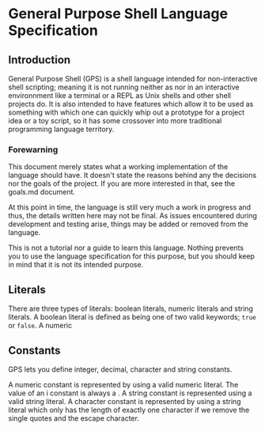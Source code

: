# General Purpose Shell Language Specification

## Introduction

General Purpose Shell (GPS) is a shell language intended for non-interactive shell scripting; meaning it is not running neither as nor in an interactive environnment like a terminal or a REPL as Unix shells and other shell projects do. It is also intended to have features which allow it to be used as something with which one can quickly whip out a prototype for a project idea or a toy script, so it has some crossover into more traditional programming language territory.

### Forewarning
This document merely states what a working implementation of the language should have. It doesn't state the reasons behind any the decisions nor the goals of the project. If you are more interested in that, see the goals.md document.

At this point in time, the language is still very much a work in progress and thus, the details written here may not be final. As issues encountered during development and testing arise, things may be added or removed from the language.

This is not a tutorial nor a guide to learn this language. Nothing prevents you to use the language specification for this purpose, but you should keep in mind that it is not its intended purpose.

## Literals

There are three types of literals: boolean literals, numeric literals and string literals. A boolean literal is defined as being one of two valid keywords; `true` or `false`. A numeric

## Constants

GPS lets you define integer, decimal, character and string constants.



A numeric constant is represented by using a valid numeric literal. The value of an i constant is always a . A string constant is represented using a valid string literal. A character constant is represented by using a string literal which only has the length of exactly one character if we remove the single quotes and the escape character.


